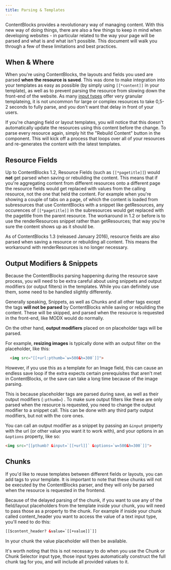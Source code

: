 ```yaml
---
title: Parsing & Templates
---
```


ContentBlocks provides a revolutionary way of managing content. With this new way of doing things, there are also a few things to keep in mind when developing websites - in particular related to the way your page will be parsed and what is and what isn't possible. This document will walk you through a few of these limitations and best practices.

## When & Where

When you're using ContentBlocks, the layouts and fields you used are parsed **when the resource is saved**. This was done to make integration into your templates as easy as possible (by simply using `[[*content]]` in your template), as well as to prevent parsing the resource from slowing down the front-end of the website. As many [input types](Input_Types) offer very granular templateing, it is not uncommon for large or complex resources to take 0,5-2 seconds to fully parse, and you don't want that delay in front of your users.

If you're changing field or layout templates, you will notice that this doesn't automatically update the resources using this content before the change. To parse every resource again, simply hit the "Rebuild Content" button in the component. This will kick off a process that loops over all of your resources and re-generates the content with the latest templates.

## Resource Fields

Up to ContentBlocks 1.2, Resource Fields (such as `[[*pagetitle]]`) would **not** get parsed when saving or rebuilding the content. This means that if you're aggregating content from different resources onto a different page the resource fields would get replaced with values from the calling resource, not the one that held the content. For example when you're showing a couple of tabs on a page, of which the content is loaded from subresources that use ContentBlocks with a snippet like getResources, any occurences of `[[*pagetitle]]` in the subresources would get replaced with the pagetitle from the parent resource. The workaround in 1.2 or before is to use the renderResources snippet rather than getResources; that way you're sure the content shows up as it should be.

As of ContentBlocks 1.3 (released January 2016), resource fields are also parsed when saving a resource or rebuilding all content. This means the workaround with renderResources is no longer necessary.

## Output Modifiers & Snippets

Because the ContentBlocks parsing happening during the resource save process, you will need to be extra careful about using snippets and output modifiers (or output filters) in the templates. While you can definitely use them, some need to be handled slightly differently.

Generally speaking, Snippets, as well as Chunks and all other tags except the  tags **will not be parsed** by ContentBlocks while saving or rebuilding the content. These will be skipped, and parsed when the resource is requested in the front-end, like MODX would do normally.

On the other hand, **output modifiers** placed on on placeholder tags will be parsed.

For example, **resizing images** is typically done with an output filter on the placeholder, like this:
```` HTML   
  <img src="[[+url:pthumb=`w=500&h=300`]]">
````

However, if you use this as a template for an Image field, this can cause an endless save loop if the extra expects certain prerequisites that aren't met in ContentBlocks, or the save can take a long time because of the image parsing.

This is because placeholder tags are parsed during save, as well as their output modifiers (`:pthumb=`) . To make sure output filters like these are only parsed when the resource is requested, you need to change the output modifier to a snippet call. This can be done with any third party output modifiers, but not with the core ones.

You can call an output modifier as a snippet by passing an `&input` property with the url (or other value you want it to work with), and your options in an `&options` property, like so:
```` HTML
<img src="[[pthumb? &input=`[[+url]]` &options=`w=500&h=300`]]">
````

## Chunks

If you'd like to reuse templates between different fields or layouts, you can add tags to your template. It is important to note that these chunks will not be executed by the ContentBlocks parser, and they will only be parsed when the resource is requested in the frontend.

Because of the delayed parsing of the chunk, if you want to use any of the field/layout placeholders from the template inside your chunk, you will need to pass those as a property to the chunk. For example if inside your chunk called content\_header you want to access the value of a text input type, you'll need to do this:
```` HTML
[[$content_header? &value=`[[+value]]`]]
`````

In your chunk the value placeholder will then be available.

It's worth noting that this is not necessary to do when you use the Chunk or Chunk Selector input type, those input types automatically construct the full chunk tag for you, and will include all provided values to it.
